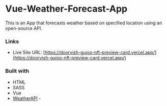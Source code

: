 # Vue-Weather-Forecast-App

This is an App that forecasts weather based on specified location using an open-source API.

### Links

- Live Site URL: [https://doorvish-gujoo-nft-preview-card.vercel.app/](https://doorvish-gujoo-nft-preview-card.vercel.app/)

### Built with

- HTML
- SASS
- Vue
- [WeatherAPI](https://www.weatherapi.com/) - 


